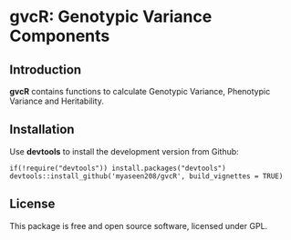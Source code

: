 # gvcR: Genotypic Variance Components
## Introduction

**gvcR** contains functions to calculate Genotypic Variance, Phenotypic Variance and Heritability.

## Installation
Use **devtools** to install the development version from Github:

```{r}
if(!require("devtools")) install.packages("devtools")
devtools::install_github('myaseen208/gvcR', build_vignettes = TRUE)
```

## License
This package is free and open source software, licensed under GPL.
